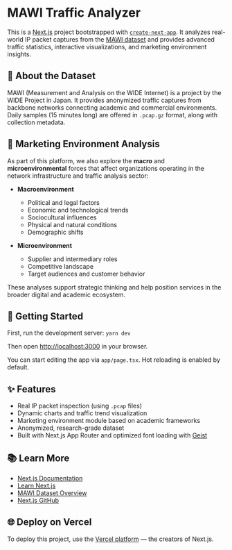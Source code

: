 # MAWI Traffic Analyzer

This is a [Next.js](https://nextjs.org) project bootstrapped with [`create-next-app`](https://nextjs.org/docs/app/api-reference/cli/create-next-app). It analyzes real-world IP packet captures from the [MAWI dataset](http://mawi.wide.ad.jp/mawi/) and provides advanced traffic statistics, interactive visualizations, and marketing environment insights.

## 📡 About the Dataset

MAWI (Measurement and Analysis on the WIDE Internet) is a project by the WIDE Project in Japan. It provides anonymized traffic captures from backbone networks connecting academic and commercial environments. Daily samples (15 minutes long) are offered in `.pcap.gz` format, along with collection metadata.

## 🧭 Marketing Environment Analysis

As part of this platform, we also explore the **macro** and **microenvironmental** forces that affect organizations operating in the network infrastructure and traffic analysis sector:

- **Macroenvironment**
  - Political and legal factors
  - Economic and technological trends
  - Sociocultural influences
  - Physical and natural conditions
  - Demographic shifts

- **Microenvironment**
  - Supplier and intermediary roles
  - Competitive landscape
  - Target audiences and customer behavior

These analyses support strategic thinking and help position services in the broader digital and academic ecosystem.

## 🚀 Getting Started

First, run the development server: ```yarn dev```

Then open [http://localhost:3000](http://localhost:3000) in your browser.

You can start editing the app via `app/page.tsx`. Hot reloading is enabled by default.

## ✨ Features

- Real IP packet inspection (using `.pcap` files)
- Dynamic charts and traffic trend visualization
- Marketing environment module based on academic frameworks
- Anonymized, research-grade dataset
- Built with Next.js App Router and optimized font loading with [Geist](https://vercel.com/font)

## 📚 Learn More

- [Next.js Documentation](https://nextjs.org/docs)
- [Learn Next.js](https://nextjs.org/learn)
- [MAWI Dataset Overview](http://mawi.wide.ad.jp/mawi/)
- [Next.js GitHub](https://github.com/vercel/next.js)

## 🌐 Deploy on Vercel

To deploy this project, use the [Vercel platform](https://vercel.com/new) — the creators of Next.js.

